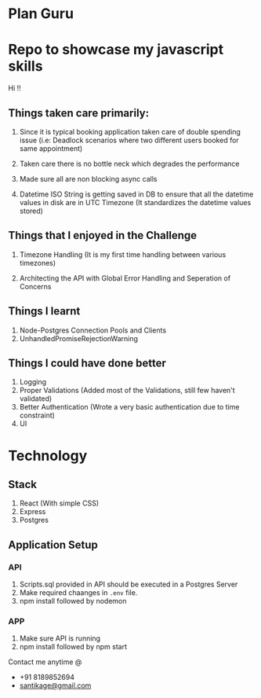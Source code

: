 # Plan Guru

# Repo to showcase my javascript skills

Hi !!

## Things taken care primarily:

1. Since it is typical booking application taken care of double spending issue 
(i.e: Deadlock scenarios where two different users booked for same appointment)

2. Taken care there is no bottle neck which degrades the performance

3. Made sure all are non blocking async calls

4. Datetime ISO String is getting saved in DB to ensure that all the datetime values in disk are in UTC Timezone
(It standardizes the datetime values stored)


## Things that I enjoyed in the Challenge

1. Timezone Handling 
(It is my first time handling between various timezones)

2. Architecting the API with Global Error Handling and Seperation of Concerns


## Things I learnt

1. Node-Postgres Connection Pools and Clients
2. UnhandledPromiseRejectionWarning


## Things I could have done better

1. Logging
2. Proper Validations (Added most of the Validations, still few haven't validated)
3. Better Authentication (Wrote a very basic authentication due to time constraint)
4. UI 


# Technology

## Stack

1. React (With simple CSS)
2. Express
3. Postgres


## Application Setup

### API
1. Scripts.sql provided in API should be executed in a Postgres Server
2. Make required chaanges in `.env` file.
3. npm install followed by nodemon

### APP
1. Make sure API is running
2. npm install followed by npm start


Contact me anytime @
- +91 8189852694
- santikage@gmail.com
